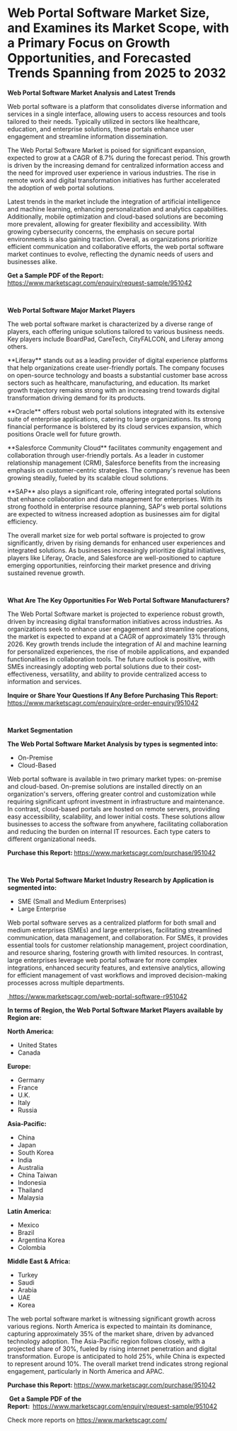 <p><h1>Web Portal Software Market Size, and Examines its Market Scope, with a Primary Focus on Growth Opportunities, and Forecasted Trends Spanning from 2025 to 2032</h1></p><p><strong>Web Portal Software Market Analysis and Latest Trends</strong></p>
<p><p>Web portal software is a platform that consolidates diverse information and services in a single interface, allowing users to access resources and tools tailored to their needs. Typically utilized in sectors like healthcare, education, and enterprise solutions, these portals enhance user engagement and streamline information dissemination.</p><p>The Web Portal Software Market is poised for significant expansion, expected to grow at a CAGR of 8.7% during the forecast period. This growth is driven by the increasing demand for centralized information access and the need for improved user experience in various industries. The rise in remote work and digital transformation initiatives has further accelerated the adoption of web portal solutions. </p><p>Latest trends in the market include the integration of artificial intelligence and machine learning, enhancing personalization and analytics capabilities. Additionally, mobile optimization and cloud-based solutions are becoming more prevalent, allowing for greater flexibility and accessibility. With growing cybersecurity concerns, the emphasis on secure portal environments is also gaining traction. Overall, as organizations prioritize efficient communication and collaborative efforts, the web portal software market continues to evolve, reflecting the dynamic needs of users and businesses alike.</p></p>
<p><strong>Get a Sample PDF of the Report:&nbsp;</strong> <a href="https://www.marketscagr.com/enquiry/request-sample/951042?utm_campaign=3220&utm_medium=2&utm_source=Github&utm_content=ia&utm_term=06032025&utm_id=web-portal-software">https://www.marketscagr.com/enquiry/request-sample/951042</a></p>
<p>&nbsp;</p>
<p><strong>Web Portal Software Major Market Players</strong></p>
<p><p>The web portal software market is characterized by a diverse range of players, each offering unique solutions tailored to various business needs. Key players include BoardPad, CareTech, CityFALCON, and Liferay among others.</p><p>**Liferay** stands out as a leading provider of digital experience platforms that help organizations create user-friendly portals. The company focuses on open-source technology and boasts a substantial customer base across sectors such as healthcare, manufacturing, and education. Its market growth trajectory remains strong with an increasing trend towards digital transformation driving demand for its products.</p><p>**Oracle** offers robust web portal solutions integrated with its extensive suite of enterprise applications, catering to large organizations. Its strong financial performance is bolstered by its cloud services expansion, which positions Oracle well for future growth.</p><p>**Salesforce Community Cloud** facilitates community engagement and collaboration through user-friendly portals. As a leader in customer relationship management (CRM), Salesforce benefits from the increasing emphasis on customer-centric strategies. The company's revenue has been growing steadily, fueled by its scalable cloud solutions.</p><p>**SAP** also plays a significant role, offering integrated portal solutions that enhance collaboration and data management for enterprises. With its strong foothold in enterprise resource planning, SAP's web portal solutions are expected to witness increased adoption as businesses aim for digital efficiency.</p><p>The overall market size for web portal software is projected to grow significantly, driven by rising demands for enhanced user experiences and integrated solutions. As businesses increasingly prioritize digital initiatives, players like Liferay, Oracle, and Salesforce are well-positioned to capture emerging opportunities, reinforcing their market presence and driving sustained revenue growth.</p></p>
<p>&nbsp;</p>
<p><strong>What Are The Key Opportunities For Web Portal Software Manufacturers?</strong></p>
<p><p>The Web Portal Software market is projected to experience robust growth, driven by increasing digital transformation initiatives across industries. As organizations seek to enhance user engagement and streamline operations, the market is expected to expand at a CAGR of approximately 13% through 2026. Key growth trends include the integration of AI and machine learning for personalized experiences, the rise of mobile applications, and expanded functionalities in collaboration tools. The future outlook is positive, with SMEs increasingly adopting web portal solutions due to their cost-effectiveness, versatility, and ability to provide centralized access to information and services.</p></p>
<p><strong>Inquire or Share Your Questions If Any Before Purchasing This Report:</strong> <a href="https://www.marketscagr.com/enquiry/pre-order-enquiry/951042?utm_campaign=3220&utm_medium=2&utm_source=Github&utm_content=ia&utm_term=06032025&utm_id=web-portal-software">https://www.marketscagr.com/enquiry/pre-order-enquiry/951042</a></p>
<p>&nbsp;</p>
<p><strong>Market Segmentation</strong></p>
<p><strong>The Web Portal Software Market Analysis by types is segmented into:</strong></p>
<p><ul><li>On-Premise</li><li>Cloud-Based</li></ul></p>
<p><p>Web portal software is available in two primary market types: on-premise and cloud-based. On-premise solutions are installed directly on an organization's servers, offering greater control and customization while requiring significant upfront investment in infrastructure and maintenance. In contrast, cloud-based portals are hosted on remote servers, providing easy accessibility, scalability, and lower initial costs. These solutions allow businesses to access the software from anywhere, facilitating collaboration and reducing the burden on internal IT resources. Each type caters to different organizational needs.</p></p>
<p><strong>Purchase this Report:&nbsp;</strong><a href="https://www.marketscagr.com/purchase/951042?utm_campaign=3220&utm_medium=2&utm_source=Github&utm_content=ia&utm_term=06032025&utm_id=web-portal-software">https://www.marketscagr.com/purchase/951042</a></p>
<p>&nbsp;</p>
<p><strong>The Web Portal Software Market Industry Research by Application is segmented into:</strong></p>
<p><ul><li>SME (Small and Medium Enterprises)</li><li>Large Enterprise</li></ul></p>
<p><p>Web portal software serves as a centralized platform for both small and medium enterprises (SMEs) and large enterprises, facilitating streamlined communication, data management, and collaboration. For SMEs, it provides essential tools for customer relationship management, project coordination, and resource sharing, fostering growth with limited resources. In contrast, large enterprises leverage web portal software for more complex integrations, enhanced security features, and extensive analytics, allowing for efficient management of vast workflows and improved decision-making processes across multiple departments.</p></p>
<p><a href="https://www.marketscagr.com/web-portal-software-r951042?utm_campaign=3220&utm_medium=2&utm_source=Github&utm_content=ia&utm_term=06032025&utm_id=web-portal-software">&nbsp;https://www.marketscagr.com/web-portal-software-r951042</a></p>
<p><strong>In terms of Region, the Web Portal Software Market Players available by Region are:</strong></p>
<p>
    <p> <strong> North America: </strong>
        <ul>
            <li>United States</li>
            <li>Canada</li>
        </ul>
        </p> 
    <p> <strong> Europe: </strong>
        <ul>
            <li>Germany</li>
            <li>France</li>
            <li>U.K.</li>
            <li>Italy</li>
            <li>Russia</li>
        </ul>
        </p> 
    <p> <strong> Asia-Pacific: </strong>
        <ul>
            <li>China</li>
            <li>Japan</li>
            <li>South Korea</li>
            <li>India</li>
            <li>Australia</li>
            <li>China Taiwan</li>
            <li>Indonesia</li>
            <li>Thailand</li>
            <li>Malaysia</li>
        </ul>
        </p> 
    <p> <strong> Latin America: </strong>
        <ul>
            <li>Mexico</li>
            <li>Brazil</li>
            <li>Argentina Korea</li>
            <li>Colombia</li>
        </ul>
        </p> 
    <p> <strong> Middle East & Africa: </strong>
        <ul>
            <li>Turkey</li>
            <li>Saudi</li>
            <li>Arabia</li>
            <li>UAE</li>
            <li>Korea</li>
        </ul>
    </p>
    </p>
<p><p>The web portal software market is witnessing significant growth across various regions. North America is expected to maintain its dominance, capturing approximately 35% of the market share, driven by advanced technology adoption. The Asia-Pacific region follows closely, with a projected share of 30%, fueled by rising internet penetration and digital transformation. Europe is anticipated to hold 25%, while China is expected to represent around 10%. The overall market trend indicates strong regional engagement, particularly in North America and APAC.</p></p>
<p><strong>Purchase this Report: </strong><a href="https://www.marketscagr.com/purchase/951042?utm_campaign=3220&utm_medium=2&utm_source=Github&utm_content=ia&utm_term=06032025&utm_id=web-portal-software">https://www.marketscagr.com/purchase/951042</a></p>
<p>&nbsp;<strong>Get a Sample PDF of the Report:&nbsp;&nbsp;</strong><a href="https://www.marketscagr.com/enquiry/request-sample/951042?utm_campaign=3220&utm_medium=2&utm_source=Github&utm_content=ia&utm_term=06032025&utm_id=web-portal-software">https://www.marketscagr.com/enquiry/request-sample/951042</a></p>
<p><strong></strong></p>
<p>Check more reports on <a href="https://www.marketscagr.com/?utm_campaign=3220&utm_medium=2&utm_source=Github&utm_content=ia&utm_term=06032025&utm_id=web-portal-software">https://www.marketscagr.com/</a></p>